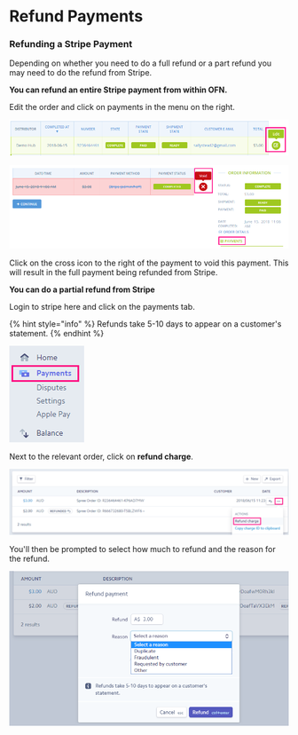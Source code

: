 # Refund Payments

### Refunding a Stripe Payment

Depending on whether you need to do a full refund or a part refund you may need to do the refund from Stripe.

**You can refund an entire Stripe payment from within OFN.** 

Edit the order and click on payments in the menu on the right.

![](../../.gitbook/assets/image%20%2811%29.png)

![](../../.gitbook/assets/image%20%2817%29.png)

Click  on the cross icon to the right of the payment to void this payment. This will result in the full payment being refunded from Stripe.

**You can do a partial refund from Stripe**

Login to stripe here and click on the payments tab.

{% hint style="info" %}
Refunds take 5-10 days to appear on a customer's statement.
{% endhint %}

![](../../.gitbook/assets/image%20%2820%29.png)

Next to the relevant order, click on **refund charge**. 

![](../../.gitbook/assets/image%20%286%29.png)

You'll then be prompted to select how much to refund and the reason for the refund. 

![](../../.gitbook/assets/image%20%287%29.png)

